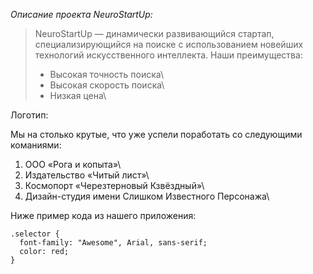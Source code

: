 *Описание проекта NeuroStartUp:*

>NeuroStartUp — динамически развивающийся стартап, специализирующийся на поиске с использованием новейших технологий искусственного интеллекта. Наши преимущества:
>
>+ Высокая точность поиска\
>+ Высокая скорость поиска\
>+ Низкая цена\

Логотип:



Мы на столько крутые, что уже успели поработать со следующими команиями:

1. ООО «Рога и копыта»\
2. Издательство «Читый лист»\
3. Космопорт «Черезтерновый Кзвёздный»\
4. Дизайн-студия имени Слишком Известного Персонажа\

Ниже пример кода из нашего приложения:

```
.selector {
  font-family: "Awesome", Arial, sans-serif;
  color: red;
}
```